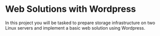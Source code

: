# Web Solutions with Wordpress

In this project you will be tasked to prepare storage infrastructure on two Linux servers and implement a basic web solution using Wordpress.
